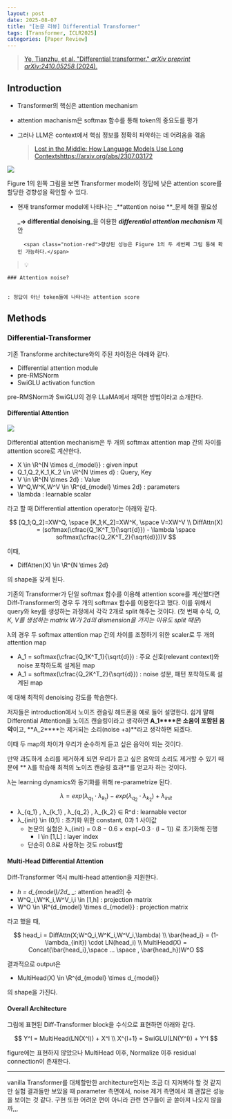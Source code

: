 ```yaml
---
layout: post
date: 2025-08-07
title: "[논문 리뷰] Differential Transformer"
tags: [Transformer, ICLR2025]
categories: [Paper Review]
---
```


> [Ye, Tianzhu, et al. "Differential transformer." ](https://arxiv.org/abs/2410.05258)[_arXiv preprint arXiv:2410.05258_](https://arxiv.org/abs/2410.05258)[ (2024).](https://arxiv.org/abs/2410.05258)



## Introduction

- Transformer의 핵심은 attention mechanism
- attention machanism은 softmax 함수를 통해 token의 중요도를 평가
- 그러나 LLM은 context에서 핵심 정보를 정확히 파악하는 데 어려움을 겪음

	> [Lost in the Middle: How Language Models Use Long Contextshttps://arxiv.org/abs/2307.03172](https://arxiv.org/abs/2307.03172)


![](https://prod-files-secure.s3.us-west-2.amazonaws.com/542b861c-36a8-4051-84e5-8804b6728dba/9083ea56-691a-4752-ae26-47f403431ac8/image.png?X-Amz-Algorithm=AWS4-HMAC-SHA256&X-Amz-Content-Sha256=UNSIGNED-PAYLOAD&X-Amz-Credential=ASIAZI2LB466RY33X3HA%2F20250825%2Fus-west-2%2Fs3%2Faws4_request&X-Amz-Date=20250825T132311Z&X-Amz-Expires=3600&X-Amz-Security-Token=IQoJb3JpZ2luX2VjEAQaCXVzLXdlc3QtMiJHMEUCIQDTOeFds%2FYEfAQH%2FoWrebUsrGxdBoKyzWqLj1riw0RQGQIgGzyF7DkP0dCFCkwtx2hbR5ugkZ9fhT6avvIOqW6raYsq%2FwMIXRAAGgw2Mzc0MjMxODM4MDUiDAoQuH6p8kS4OJQhdCrcA4Hr%2FvDWUjK5H0Xojh3Y%2BTMWPx31jo6wpdq9519ezqplt9FJZtRepGxp9vFjpGbqtzZcA0LFJh94ZnzSOFahWyOpoUj8zMK1xo01QdP81MnwYoq2FAT%2FURXaYDPYLiJ6LI54Fxx25FFqw6Z4LflMi2NbwB6IZmnC0OZe3FRYO3cZouDV1mZxwFIBa0XAG%2FvwNEN7cvAoSMJgXKm9H4ALHKb0NEC3NnJ0ylr4VA0MptkFOX5U3IGy9qfujoaRNhkortJo8bY8o1JrdmYLY1WmcKEFHe90RqDFaJOQH179lu0Ls1pgotjfXNQNFPKfJ73TCZIhAlIA%2F9Uf%2FNwxVgFpxYwVacrBe0iBNIBO9%2Bal07eBCVdLzv6Z8pAovE%2Bcib2RkgoDXLgwkBgjbXN26xEL246vQEEC9rh5W6a89ufGOqV7xSAzEduR8osVAnZHFy9Oe561ZSxHZqaPazbhkp0i9DtVHplW%2FBsTzbQ7wwydWOBaVr0nvwXHlDF6X3c2gltS5USYLFs8hgQEhBWwaIgK6AC9y%2BgoR8wo6oiGUo9ksewe%2B2oskbjpvG1mAn2cxIelWyabJOvJd3kfRqhd1M73bpxsA%2FVjV5p2ixymwQBNfvbpmy19KWA736HuiNkCMNGnscUGOqUBaXgWb3Cwt5QEwRuAIZa2JlK6VaWaoZwLR5ehGRu8kYqiSCu1bLn6WmZH%2B%2BDuSELUjGAFDExezQAiwQUxjEMEGaUATtJexD5FQujC7L6DdGW7DpJuVh4c1RCeNb%2F6e5KeTefTEK4OjuCQv5cFiST6YkWnJ0l6G5ElThQgJKJXKqFNV1yN%2BewIAiXD185vaUe5yfVyBGK5mnxiMAUP%2FDdB1Wsp%2FDYK&X-Amz-Signature=d22fa2bfd19518c246935c7dd656d2ed89ba3978e3b43aa536745e35f8b6118e&X-Amz-SignedHeaders=host&x-amz-checksum-mode=ENABLED&x-id=GetObject)


Figure 1의 왼쪽 그림을 보면 Transformer model이 정답에 낮은 attention score를 할당한 경향성을 확인할 수 있다.

- 현재 transformer model에 나타나는 _**attention noise **_문제 해결 필요성

	_**→ differential denoising**_을 이용한 _**differential attention mechanism**_ 제안


		<span class="notion-red">향상된 성능은 Figure 1의 두 세번째 그림 통해 확인 가능하다.</span>


> 💡 


	### Attention noise?


	: 정답이 아닌 token들에 나타나는 attention score



## Methods



### Differential-Transformer


기존 Transforme architecture와의 주된 차이점은 아래와 같다.

- Differential attention module
- pre-RMSNorm
- SwiGLU activation function

pre-RMSNorm과 SwiGLU의 경우 LLaMA에서 채택한 방법이라고 소개한다.



#### Differential Attention


![](https://prod-files-secure.s3.us-west-2.amazonaws.com/542b861c-36a8-4051-84e5-8804b6728dba/116d70b2-1963-4810-9167-f4c7d8a06e8f/image.png?X-Amz-Algorithm=AWS4-HMAC-SHA256&X-Amz-Content-Sha256=UNSIGNED-PAYLOAD&X-Amz-Credential=ASIAZI2LB466RY33X3HA%2F20250825%2Fus-west-2%2Fs3%2Faws4_request&X-Amz-Date=20250825T132311Z&X-Amz-Expires=3600&X-Amz-Security-Token=IQoJb3JpZ2luX2VjEAQaCXVzLXdlc3QtMiJHMEUCIQDTOeFds%2FYEfAQH%2FoWrebUsrGxdBoKyzWqLj1riw0RQGQIgGzyF7DkP0dCFCkwtx2hbR5ugkZ9fhT6avvIOqW6raYsq%2FwMIXRAAGgw2Mzc0MjMxODM4MDUiDAoQuH6p8kS4OJQhdCrcA4Hr%2FvDWUjK5H0Xojh3Y%2BTMWPx31jo6wpdq9519ezqplt9FJZtRepGxp9vFjpGbqtzZcA0LFJh94ZnzSOFahWyOpoUj8zMK1xo01QdP81MnwYoq2FAT%2FURXaYDPYLiJ6LI54Fxx25FFqw6Z4LflMi2NbwB6IZmnC0OZe3FRYO3cZouDV1mZxwFIBa0XAG%2FvwNEN7cvAoSMJgXKm9H4ALHKb0NEC3NnJ0ylr4VA0MptkFOX5U3IGy9qfujoaRNhkortJo8bY8o1JrdmYLY1WmcKEFHe90RqDFaJOQH179lu0Ls1pgotjfXNQNFPKfJ73TCZIhAlIA%2F9Uf%2FNwxVgFpxYwVacrBe0iBNIBO9%2Bal07eBCVdLzv6Z8pAovE%2Bcib2RkgoDXLgwkBgjbXN26xEL246vQEEC9rh5W6a89ufGOqV7xSAzEduR8osVAnZHFy9Oe561ZSxHZqaPazbhkp0i9DtVHplW%2FBsTzbQ7wwydWOBaVr0nvwXHlDF6X3c2gltS5USYLFs8hgQEhBWwaIgK6AC9y%2BgoR8wo6oiGUo9ksewe%2B2oskbjpvG1mAn2cxIelWyabJOvJd3kfRqhd1M73bpxsA%2FVjV5p2ixymwQBNfvbpmy19KWA736HuiNkCMNGnscUGOqUBaXgWb3Cwt5QEwRuAIZa2JlK6VaWaoZwLR5ehGRu8kYqiSCu1bLn6WmZH%2B%2BDuSELUjGAFDExezQAiwQUxjEMEGaUATtJexD5FQujC7L6DdGW7DpJuVh4c1RCeNb%2F6e5KeTefTEK4OjuCQv5cFiST6YkWnJ0l6G5ElThQgJKJXKqFNV1yN%2BewIAiXD185vaUe5yfVyBGK5mnxiMAUP%2FDdB1Wsp%2FDYK&X-Amz-Signature=cbe6d404641af563149e5801ff434a149f4c555f742fd17d38df0c225321d7a9&X-Amz-SignedHeaders=host&x-amz-checksum-mode=ENABLED&x-id=GetObject)


Differential attention mechanism은 두 개의 softmax attention map 간의 차이를 attention score로 계산한다.

- X \in \R^{N \times d\_{model}} : given input
- Q\_1,Q\_2,K\_1,K\_2 \in \R^{N \times d} : Query, Key
- V \in \R^{N \times 2d} : Value
- W^Q,W^K,W^V \in \R^{d\_{model} \times 2d} : parameters
- \lambda : learnable scalar

라고 할 때 Differential attention operator는 아래와 같다.


$$
[Q_1;Q_2]=XW^Q, \space [K_1;K_2]=XW^K, \space V=XW^V \\
DiffAttn(X) = (softmax(\cfrac{Q_1K^T_1}{\sqrt{d}}) - \lambda \space softmax(\cfrac{Q_2K^T_2}{\sqrt{d}}))V
$$


이때,

- DiffAtten(X) \in \R^{N \times 2d}

의 shape을 갖게 된다.


기존의 Transformer가 단일 softmax 함수를 이용해 attention score를 계산했다면 Diff-Transformer의 경우 두 개의 softmax 함수를 이용한다고 했다. 이를 위해서 query와 key를 생성하는 과정에서 각각 2개로 split 해주는 것이다. <span class="notion-red">(첫 번째 수식, </span><span class="notion-red">_Q, K, V를 생성하는 matrix W가 2d의 dismension을 가지는 이유도 split 때문_</span><span class="notion-red">)</span>


 λ의 경우 두 softmax attention map 간의 차이를 조정하기 위한 scaler로 두 개의 attention map

- A\_1 = softmax(\cfrac{Q\_1K^T\_1}{\sqrt{d}}) : 주요 신호(relevant context)와 noise 포착하도록 설계된 map
- A\_1 = softmax(\cfrac{Q\_2K^T\_2}{\sqrt{d}}) : noise 성분, 패턴 포착하도록 설계된 map 

에 대해 최적의 denoising 강도를 학습한다.


저자들은 introduction에서 노이즈 캔슬링 헤드폰을 예로 들어 설명한다. 쉽게 말해 Differential Attention을 노이즈 캔슬링이라고 생각하면 **A\_1****은 소음이 포함된 음악**이고, **A\_2****는 제거되는 소리(noise +a)**라고 생각하면 되겠다. 


이때 두 map의 차이가 우리가 순수하게 듣고 싶은 음악이 되는 것이다. 


만약 과도하게 소리를 제거하게 되면 우리가 듣고 싶은 음악의 소리도 제거할 수 있기 때문에 ** λ를 학습해 최적의 노이즈 캔슬링 효과**를 얻고자 하는 것이다.


λ는 learning dynamics와 동기화를 위해 re-parametrize 된다.


$$
\lambda = exp(\lambda_{q_1} \cdot \lambda_{k_1}) - exp(\lambda_{q_2} \cdot \lambda_{k_2}) + \lambda_{init}
$$

- λ\_{q\_1} , λ\_{k\_1} , λ\_{q\_2} , λ\_{k\_2} ∈ R^d : learnable vector
- λ\_{init} \in (0,1) : 초기화 위한 constant, 0과 1 사이값
	- 논문의 실험은 λ\_{init} = 0.8 − 0.6 × exp(−0.3 · (l − 1)) 로 초기화해 진행
		- l \in [1,L] : layer index
	- 단순히 0.8로 사용하는 것도 robust함


#### **Multi-Head Differential Attention**


Diff-Transformer 역시 multi-head attention을 지원한다.

- _h = d\_{model}/2d__ _: attention head의 수
- W^Q\_i,W^K\_i,W^V\_i,i \in [1,h] : projection matrix
- W^O \in \R^{d\_{model} \times d\_{model}} : projection matrix

라고 했을 때,


$$
head_i = DiffAttn(X;W^Q_i,W^K_i,W^V_i,\lambda) \\
\bar{head_i} = (1-\lambda_{init}) \cdot LN(head_i) \\
MultiHead(X) = Concat(\bar{head_i},\space ... \space , \bar{head_h})W^O
$$


결과적으로 output은

- MultiHead(X) \in \R^{d\_{model} \times d\_{model}}

의 shape을 가진다.



#### Overall Architecture


그림에 표현된 Diff-Transformer block을 수식으로 표현하면 아래와 같다.


$$
Y^l = MultiHead(LN(X^l)) + X^l \\
X^{l+1} = SwiGLU(LN(Y^l)) + Y^l
$$


figure에는 표현하지 않았으나 MultiHead 이후, Normalize 이후 residual connection이 존재한다.


---


vanilla Transformer를 대체할만한 architecture인지는 조금 더 지켜봐야 할 것 같지만 실험 결과들만 보았을 때 parameter 측면에서, noise 제거 측면에서 꽤 괜찮은 성능을 보이는 것 같다. 구현 또한 어려운 편이 아니라 관련 연구들이 곧 쏟아져 나오지 않을까,,,

